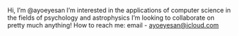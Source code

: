 Hi, I’m @ayoeyesan
I’m interested in the applications of computer science in the fields of psychology and astrophysics
I’m looking to collaborate on pretty much anything!
How to reach me: email - ayoeyesan@icloud.com

<!---
ayoeyesan/ayoeyesan is a ✨ special ✨ repository because its `README.md` (this file) appears on your GitHub profile.
You can click the Preview link to take a look at your changes.
--->
